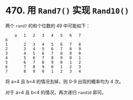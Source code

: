 # 470. 用 `Rand7()` 实现 `Rand10()`

两个 `rand7` 的和个位数的 49 中可能如下：

```
    a	1	2	3	4	5	6	7
b
1		2	3	4	5	6	7	8
2		3	4	5	6	7	8	9
3		4	5	6	7	8	9	0
4		5	6	7	8	9	0	1
5		6	7	8	9	0	1	2
6		7	8	9	0	1	2	3
7		8	9	0	1	2	3	4
```

将 a>4 且 b<4 的情况去掉，则 0-9 出现的概率均为 4 次。

对于 a>4 且 b<4 的情况，再次递归 `rand10` 即可。
